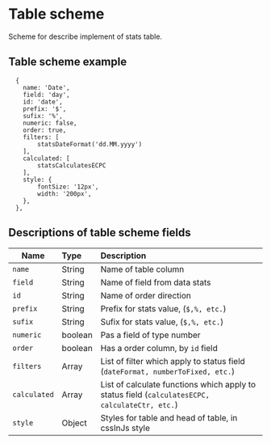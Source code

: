 # Table scheme

Scheme for describe implement of stats table.

## Table scheme example

```
  {
    name: 'Date',
    field: 'day',
    id: 'date',
    prefix: '$',
    sufix: '%',
    numeric: false,
    order: true,
    filters: [
        statsDateFormat('dd.MM.yyyy')
    ],
    calculated: [
        statsCalculatesECPC
    ],
    style: {
        fontSize: '12px',
        width: '200px',
    },
  },
```

## Descriptions of table scheme fields

| Name         | Type            | Description                                                                                    |
| ------------ | :-------------- | :--------------------------------------------------------------------------------------------- |
| `name`       | String          | Name of table column                                                                           |
| `field`      | String          | Name of field from data stats                                                                  |
| `id`         | String          | Name of order direction                                                                        |
| `prefix`     | String          | Prefix for stats value, (`$,%, etc.`)                                                          |
| `sufix`      | String          | Sufix for stats value, (`$,%, etc.`)                                                           |
| `numeric`    | boolean         | Рas a field of type number                                                                     |
| `order`      | boolean         | Has a order column, by `id` field                                                              |
| `filters`    | Array<Function> | List of filter which apply to status field (`dateFormat, numberToFixed, etc.`)                 |
| `calculated` | Array<Function> | List of calculate functions which apply to status field (`calculatesECPC, calculateCtr, etc.`) |
| `style`      | Object          | Styles for table and head of table, in cssInJs style                                           |
